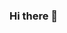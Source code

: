 ### Hi there 👋

<!--
**ronitbose01/ronitbose01** is a ✨ _special_ ✨ repository because its `README.md` (this file) appears on your GitHub profile.

Here are some ideas to get you started:

🔭 I’m currently working on expanding our PHP and Laravel tutorials.
🌱 I’m currently learning about advanced JavaScript frameworks.
👯 I’m looking to collaborate on open-source web development projects.
🤔 I’m looking for help with optimizing database performance in Laravel.
💬 Ask me about anything related to web development!
-->
